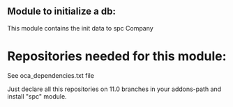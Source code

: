 Module to initialize a db:
--------------------------

This module contains the init data to spc Company

Repositories needed for this module:
====================================

See oca_dependencies.txt file

Just declare all this repositories on 11.0 branches in your addons-path and install "spc" module.
